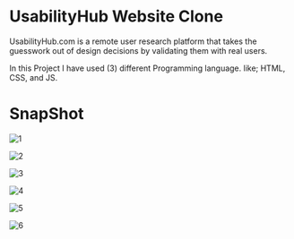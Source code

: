 # UsabilityHub Website Clone
UsabilityHub.com is a remote user research platform that takes the guesswork out of design decisions by validating them with real users.

In this Project I have used (3) different Programming language. like; HTML, CSS, and JS.

# SnapShot

![1](https://user-images.githubusercontent.com/110556831/211458158-dd9da6e5-427b-4f6a-96cb-9015dd935734.PNG)

![2](https://user-images.githubusercontent.com/110556831/211458174-18b52600-2bc6-4808-8e31-8e9d9ab7073c.PNG)

![3](https://user-images.githubusercontent.com/110556831/211458199-ea00997b-057a-48cc-b0f0-3ba76403d548.PNG)

![4](https://user-images.githubusercontent.com/110556831/211458215-1f3c8177-74f0-4613-a0e6-61e7ed449d1d.PNG)

![5](https://user-images.githubusercontent.com/110556831/211458225-8c24b05e-c407-4450-93ef-6555802c6d90.PNG)

![6](https://user-images.githubusercontent.com/110556831/211458236-d6e4e851-49bc-4de8-9175-6aeb6b53f9ca.PNG)

